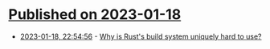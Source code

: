 # [Published on 2023-01-18](index.md)

* [2023-01-18, 22:54:56](https://lobste.rs/s/mzz01f/why_is_rust_s_build_system_uniquely_hard) - [Why is Rust's build system uniquely hard to use?](https://jyn.dev/2023/01/12/Bootstrapping-Rust-in-2023.html)
